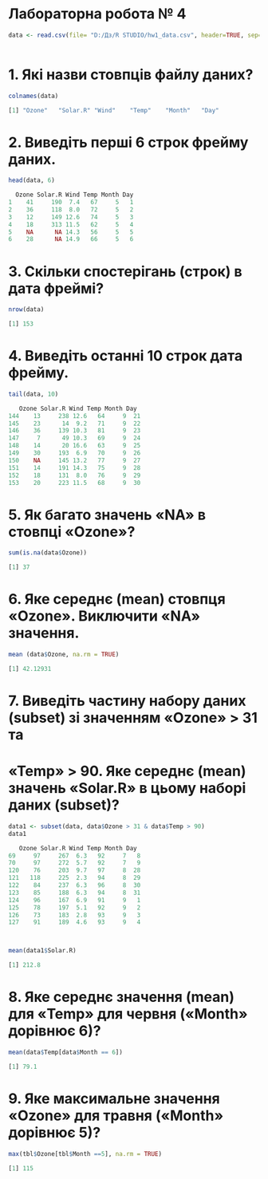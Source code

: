 # Лабораторна робота № 4 
```r
data <- read.csv(file= "D:/Дз/R STUDIO/hw1_data.csv", header=TRUE, sep=",")
 
```

# 1. Які назви стовпців файлу даних?
```r
colnames(data)

[1] "Ozone"   "Solar.R" "Wind"    "Temp"    "Month"   "Day" 
```

# 2. Виведіть перші 6 строк фрейму даних.
```r
head(data, 6)

  Ozone Solar.R Wind Temp Month Day
1    41     190  7.4   67     5   1
2    36     118  8.0   72     5   2
3    12     149 12.6   74     5   3
4    18     313 11.5   62     5   4
5    NA      NA 14.3   56     5   5
6    28      NA 14.9   66     5   6
```


# 3. Скільки спостерігань (строк) в дата фреймі?
```r
nrow(data)

[1] 153
```
#   4. Виведіть останні 10 строк дата фрейму.
```r
tail(data, 10)

   Ozone Solar.R Wind Temp Month Day
144    13     238 12.6   64     9  21
145    23      14  9.2   71     9  22
146    36     139 10.3   81     9  23
147     7      49 10.3   69     9  24
148    14      20 16.6   63     9  25
149    30     193  6.9   70     9  26
150    NA     145 13.2   77     9  27
151    14     191 14.3   75     9  28
152    18     131  8.0   76     9  29
153    20     223 11.5   68     9  30
```
# 5. Як багато значень «NA» в стовпці «Ozone»?
```r
sum(is.na(data$Ozone))

[1] 37
```
#   6. Яке середнє (mean) стовпця «Ozone». Виключити «NA» значення.
```r
mean (data$Ozone, na.rm = TRUE)

[1] 42.12931
```
# 7. Виведіть частину набору даних (subset) зі значенням «Ozone» > 31 та
# «Temp» > 90. Яке середнє (mean) значень «Solar.R» в цьому наборі даних (subset)?
```r
data1 <- subset(data, data$Ozone > 31 & data$Temp > 90)
data1

   Ozone Solar.R Wind Temp Month Day
69     97     267  6.3   92     7   8
70     97     272  5.7   92     7   9
120    76     203  9.7   97     8  28
121   118     225  2.3   94     8  29
122    84     237  6.3   96     8  30
123    85     188  6.3   94     8  31
124    96     167  6.9   91     9   1
125    78     197  5.1   92     9   2
126    73     183  2.8   93     9   3
127    91     189  4.6   93     9   4



mean(data1$Solar.R)

[1] 212.8
```

#   8. Яке середнє значення (mean) для «Temp» для червня («Month» дорівнює 6)?
```r
mean(data$Temp[data$Month == 6])

[1] 79.1

```
#   9. Яке максимальне значення «Ozone» для травня («Month» дорівнює 5)?
```r
max(tbl$Ozone[tbl$Month ==5], na.rm = TRUE)

[1] 115
```

